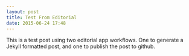 ```yaml
---
layout: post
title: Test From Editorial
date: 2015-06-24 17:48
---
```

This is a test post using two editorial app workflows. One to generate a Jekyll formatted post, and one to publish the post to github.